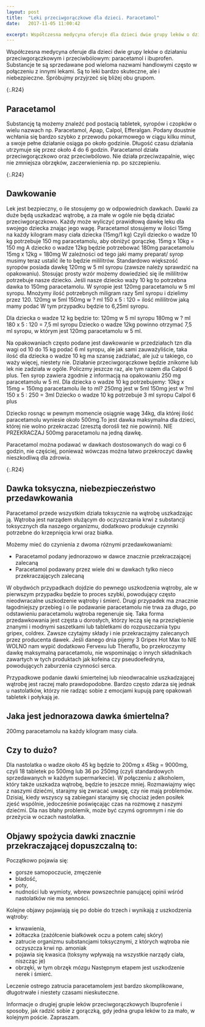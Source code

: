 ```yaml
---
layout: post
title:  "Leki przeciwgorączkowe dla dzieci. Paracetamol"
date:   2017-11-05 11:00:42

excerpt: Współczesna medycyna oferuje dla dzieci dwie grupy leków o działaniu przeciwgorączkowym i przeciwbólowym: paracetamol i ibuprofen. Spróbujmy przyjrzeć się bliżej obu grupom.
---
```


Współczesna medycyna oferuje dla dzieci dwie grupy leków o działaniu przeciwgorączkowym i przeciwbólowym: paracetamol i ibuprofen. Substancje te są sprzedawane pod wieloma nazwami handlowymi często w połączeniu z innymi lekami. Są to leki bardzo skuteczne, ale i niebezpieczne. Spróbujmy przyjrzeć się bliżej obu grupom.

{:.R24}
## Paracetamol

Substancję tą możemy znaleźć pod postacią tabletek, syropów i czopków o wielu nazwach np. Paracetamol, Apap, Calpol, Efferalgan. Podany doustnie wchłania się bardzo szybko z przewodu pokarmowego w ciągu kilku minut, a swoje pełne działanie osiąga po około godzinie. Długość czasu działania utrzymuje się przez około 4 do 6 godzin. Paracetamol działa przeciwgorączkowo oraz przeciwbólowo. Nie działa przeciwzapalnie, więc nie zmniejsza obrzęków, zaczerwienienia np. po szczepieniu. 

{:.R24}
## Dawkowanie

Lek jest bezpieczny, o ile stosujemy go w odpowiednich dawkach. Dawki za duże będą uszkadzać wątrobę, a za małe w ogóle nie będą działać przeciwgorączkowo. 
Każdy może wyliczyć prawidłową dawkę leku dla swojego dziecka znając jego wagę. Paracetamol stosujemy w ilości 15mg na każdy kilogram masy ciała dziecka (15mg/1 kg) Czyli dziecko o wadze 10 kg potrzebuje 150 mg paracetamolu, aby obniżyć gorączkę. 
15mg x 10kg = 150 mg
A dziecko o wadze 12kg będzie potrzebować 180mg paracetamolu
15mg x 12kg = 180mg
W zależności od tego jaki mamy preparat/ syrop musimy teraz ustalić ile to będzie mililitrów. Standardowo większość syropów posiada dawkę 120mg w 5 ml syropu (zawsze należy sprawdzić na opakowaniu). Stosując prosty wzór możemy dowiedzieć się ile mililitrów potrzebuje nasze dziecko. Jeśli nasze dziecko waży 10 kg to potrzebna dawka to 150mg paracetamolu. W syropie jest 120mg paracetamolu w 5 ml syropu. Mnożymy ilość potrzebnych miligram razy 5ml syropu i dzielimy przez 120.
120mg w 5ml
150mg w ? ml
150 x 5 : 120 = ilość mililitrów jaką mamy podać
W tym przypadku będzie to 6,25ml syropu.

Dla dziecka o wadze 12 kg będzie to:
120mg w 5 ml syropu
180mg w ? ml
180 x 5 : 120 = 7,5 ml syropu
Dziecko o wadze 12kg powinno otrzymać 7,5 ml syropu, w którym jest 120mg paracetamolu w 5 ml. 

Na opakowaniach często podane jest dawkowanie w przedziałach tzn dla wagi od 10 do 15 kg podać 6 ml syropu, ale jak sami zauważyliście, taka ilość dla dziecka o wadze 10 kg ma szansę zadziałać, ale już u takiego, co waży więcej, niestety nie. Działanie przeciwgorączkowe będzie znikome lub lek nie zadziała w ogóle.
Policzmy jeszcze raz, ale tym razem dla Calpol 6 plus. Ten syrop zawiera zgodnie z informacją na opakowaniu 250 mg paracetamolu w 5 ml. Dla dziecka o wadze 10 kg potrzebujemy: 
10kg x 15mg = 150mg paracetamolu
ile to ml?
250mg jest w 5ml
150mg jest w ?ml
150 x 5 : 250 = 3ml
Dziecko o wadze 10 kg potrzebuje 3 ml syropu Calpol 6 plus

Dziecko rosnąc w pewnym momencie osiągnie wagę 34kg, dla której ilość paracetamolu wyniesie około 500mg.To jest dawka maksymalna dla dzieci, której nie wolno przekraczać (zresztą dorośli też nie powinni). NIE PRZEKRACZAJ 500mg paracetamolu na jedną dawkę. 

Paracetamol można podawać w dawkach dostosowanych do wagi co 6 godzin, nie częściej, ponieważ wówczas można łatwo przekroczyć dawkę nieszkodliwą dla zdrowia. 

{:.R24}
## Dawka toksyczna, niebezpieczeństwo przedawkowania

Paracetamol przede wszystkim działa toksycznie na wątrobę uszkadzając ją. Wątroba jest narządem służącym do oczyszczania krwi z substancji toksycznych dla naszego organizmu, dodatkowo produkuje czynniki potrzebne do krzepnięcia krwi oraz białka. 

Możemy mieć do czynienia z dwoma różnymi przedawkowaniami:
* Paracetamol podany jednorazowo w dawce znacznie przekraczającej zalecaną
* Paracetamol podawany przez wiele dni w dawkach tylko nieco przekraczających zalecaną

W obydwóch przypadkach dojdzie do pewnego uszkodzenia wątroby, ale w pierwszym przypadku będzie to proces szybki, powodujący często nieodwracalne uszkodzenie wątroby i śmierć. 
Drugi przypadek ma znacznie łagodniejszy przebieg i o ile podawanie paracetamolu nie trwa za długo, po odstawieniu paracetamolu wątroba regeneruje się. Taka forma przedawkowania jest częsta u dorosłych, którzy leczą się na przeziębienie znanymi i modnymi saszetkami lub tabletkami do rozpuszczania typu gripex, coldrex. Zawsze czytajmy składy i nie przekraczajmy zalecanych przez producenta dawek. Jeśli danego dnia pijemy 3 Gripex Hot Max to NIE WOLNO nam wypić dodatkowo Fervexu lub Theraflu, bo przekroczymy dawkę maksymalną paracetamolu, nie wspominając o innych składnikach zawartych w tych produktach jak kofeina czy pseudoefedryna, powodujących zaburzenia czynności serca.

Przypadkowe podanie dawki śmiertelnej lub nieodwracalnie uszkadzającej wątrobę jest raczej mało prawdopodobne. Bardzo często zdarza się jednak u nastolatków, którzy nie radząc sobie z emocjami kupują parę opakowań tabletek i połykają je.
## Jaka jest jednorazowa dawka śmiertelna? 
200mg paracetamolu na każdy kilogram masy ciała.  
## Czy to dużo? 
Dla nastolatka o wadze około 45 kg będzie to 200mg x 45kg = 9000mg, czyli 18 tabletek po 500mg lub 36 po 250mg (czyli standardowych sprzedawanych w każdym supermarkecie). W połączeniu z alkoholem, który także uszkadza wątrobę, będzie to jeszcze mniej. Rozmawiajmy więc z naszymi dziećmi, starajmy się zwracać uwagę, czy nie mają problemów. Dzisiaj, kiedy wszyscy są zabiegani starajmy się chociaż jeden posiłek zjeść wspólnie, jedocześnie poświęcając czas na rozmowę z naszymi dziećmi. Dla nas błahy problemik, może być czymś ogromnym i nie do przeżycia w oczach nastolatka.

## Objawy spożycia dawki znacznie przekraczającej dopuszczalną to:
Początkowo pojawia się: 
* gorsze samopoczucie, zmęczenie
* bladość,
* poty,
* nudności lub wymioty,
wbrew powszechnie panującej opinii wśród nastolatków nie ma senności.

Kolejne objawy pojawiają się po dobie do trzech i wynikają z uszkodzenia wątroby:
* krwawienia,
* żółtaczka (zażółcenie białkówek oczu a potem całej skóry)
* zatrucie organizmu substancjami toksycznymi, z których wątroba nie oczyszcza krwi np. amoniak
* pojawia się kwasica (toksyny wpływają na wszystkie narządy ciała, niszcząc je)
* obrzęki, w tym obrzęk mózgu
Następnym etapem jest uszkodzenie nerek i śmierć.

Leczenie ostrego zatrucia paracetamolem jest bardzo skomplikowane, długotrwałe i niestety czasami nieskuteczne.

Informacje o drugiej grupie leków przeciwgorączkowych Ibuprofenie i sposoby, jak radzić sobie z gorączką, gdy jedna grupa leków to za mało, w kolejnym poście. Zapraszam.




